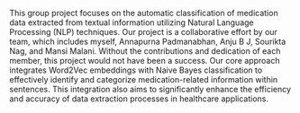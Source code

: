 This group project focuses on the automatic classification of medication data extracted from textual information utilizing Natural Language Processing (NLP) techniques. Our project is a collaborative effort by our team, which includes myself, Annapurna Padmanabhan, Anju B J, Sourikta Nag, and Mansi Malani. Without the contributions and dedication of each member, this project would not have been a success. Our core approach integrates Word2Vec embeddings with Naive Bayes classification to effectively identify and categorize medication-related information within sentences. This integration also aims to significantly enhance the efficiency and accuracy of data extraction processes in healthcare applications.
